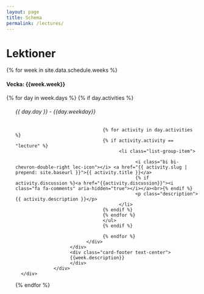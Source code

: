 ```yaml
---
layout: page
title: Schema
permalink: /lectures/
---
```


# Lektioner

<div class="row ">
{% for week in site.data.schedule.weeks %}                         
      <div class="col-lg-4">
            <div class="card lectures-card">
                  <div class="card-header text-center">
                        <h4>Vecka: {{week.week}}</h4>
                  </div>
                        <div class="card-body" >
                              <div class="row mt-3">
                              {% for day in week.days %}
                                    {% if day.activities %}
                                    <ul class="list-group lectures-list lec-first">
                                    <h6 class="card-subtitle mb-2 text-muted postlower ml-3">{{ day.day }} - {{day.weekday}}</h6>

                                    {% for activity in day.activities %}
                                    {% if activity.activity == "lecture" %}
                                          <li class="list-group-item">
                                                
                                                <i class="bi bi-chevron-double-right lec-icon"></i> <a href="{{ activity.slug | prepend: site.baseurl }}">{{ activity.title }}</a>
                                                {% if activity.discussion %}<a href="{{activity.discussion}}"><i class="fa fa-comments" aria-hidden="true"></i></a><br>{% endif %}
                                                <p class="description"> {{ activity.description }}</p>
                                          </li>
                                    {% endif %}
                                    {% endfor %}
                                    </ul>
                                    {% endif %}
                                    
                                    {% endfor %}
                              </div>
                        </div>
                        <div class="card-footer text-center">
                        {{week.description}}
                        </div>
                  </div>
      </div>
{% endfor %}
</div>
